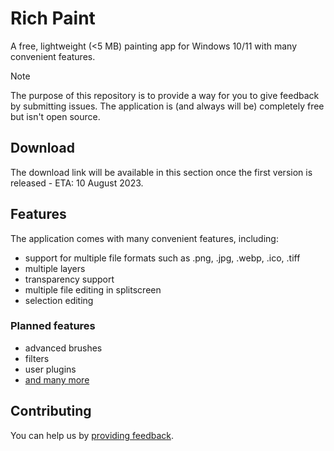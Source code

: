 # Rich Paint

A free, lightweight (<5 MB) painting app for Windows 10/11 with many convenient features.

> [!NOTE]  
> The purpose of this repository is to provide a way for you to give feedback by submitting issues.
> The application is (and always will be) completely free but isn't open source.

## Download

The download link will be available in this section once the first version is released - ETA: 10 August 2023.

## Features

The application comes with many convenient features, including:

- support for multiple file formats such as .png, .jpg, .webp, .ico, .tiff
- multiple layers
- transparency support
- multiple file editing in splitscreen
- selection editing

### Planned features

- advanced brushes
- filters
- user plugins
- [and many more](https://github.com/ByteRich/RichPaint/issues)

## Contributing

You can help us by [providing feedback](https://github.com/ByteRich/RichPaint/issues).
